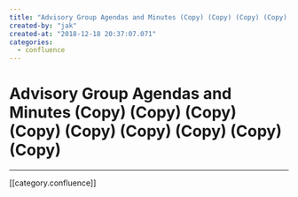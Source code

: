 ```yaml
---
title: "Advisory Group Agendas and Minutes (Copy) (Copy) (Copy) (Copy) (Copy) (Copy) (Copy) (Copy) (Copy)"
created-by: "jak"
created-at: "2018-12-18 20:37:07.071"
categories:
  - confluence
---
```


# Advisory Group Agendas and Minutes (Copy) (Copy) (Copy) (Copy) (Copy) (Copy) (Copy) (Copy) (Copy)


---

[[category.confluence]]
